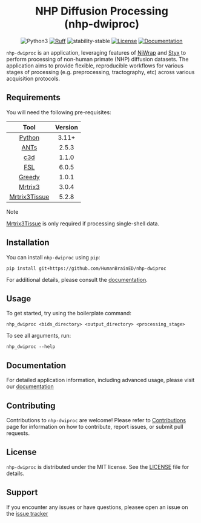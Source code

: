 <!-- prettier ignore -->
<div align="center">
<h1> NHP Diffusion Processing</br>(nhp-dwiproc) </h1>

![Python3](https://img.shields.io/badge/python->=3.11-blue.svg)
[![Ruff](https://img.shields.io/endpoint?url=https://raw.githubusercontent.com/astral-sh/ruff/main/assets/badge/v2.json)](https://github.com/astral-sh/ruff)
![stability-stable](https://img.shields.io/badge/stability-experimental-orange.svg)
[![License](https://img.shields.io/badge/license-MIT-blue.svg)](https://github.com/HumanBrainED/blob/main/LICENSE)
[![Documentation](https://img.shields.io/badge/documentation-8CA1AF?logo=readthedocs&logoColor=fff)](#)

</div>

`nhp-dwiproc` is an application, leveraging features of [NiWrap] and [Styx] to
perform processing of non-human primate (NHP) diffusion datasets. The application
aims to provide flexible, reproducible workflows for various stages of processing
(e.g. preprocessing, tractography, etc) across various acquisition protocols.

<!-- Generalized workflow figure to be included here -->

## Requirements

You will need the following pre-requisites:

| Tool | Version |
| :-: | :-: |
| [Python] | 3.11+ |
| [ANTs] | 2.5.3 |
| [c3d] | 1.1.0 |
| [FSL] | 6.0.5 |
| [Greedy] | 1.0.1 |
| [Mrtrix3] | 3.0.4 |
| [Mrtrix3Tissue] | 5.2.8 |

> [!Note]
> [Mrtrix3Tissue] is only required if processing single-shell data.

## Installation

You can install `nhp-dwiproc` using `pip`:

```shell
pip install git+https://github.com/HumanBrainED/nhp-dwiproc
```

For additional details, please consult the [documentation].

## Usage

To get started, try using the boilerplate command:

```shell
nhp_dwiproc <bids_directory> <output_directory> <processing_stage>
```

To see all arguments, run:

```shell
nhp_dwiproc --help
```

## Documentation

For detailed application information, including advanced usage, please visit our
[documentation]

## Contributing

Contributions to `nhp-dwiproc` are welcome! Please refer to [Contributions] page for information on how to contribute, report issues, or submit pull requests.

## License

`nhp-dwiproc` is distributed under the MIT license. See the [LICENSE] file for details.

## Support

If you encounter any issues or have questions, pleasee open an issue on the
[issue tracker]

<!-- Links -->
[Contributions]: https://github.com/HumanBrainED/nhp-dwiproc/blob/main/CONTRIBUTING.md
[LICENSE]: https://github.com/HumanBrainED/nhp-dwiproc/blob/main/LICENSE
[Niwrap]: https://github.com/childmindresearch/niwrap
[Styx]:https://github.com/childmindresearch/styx
[documentation]: #
[issue tracker]: https://github.com/HumanBrainED/nhp-dwiproc/issues/new/choose
<!-- Software dependency links -->
[Python]: https://www.python.org/
[ANTs]:   https://github.com/ANTsX/ANTs
[c3d]:    http://www.itksnap.org/pmwiki/pmwiki.php?n=Convert3D.Convert3D
[FSL]:    https://fsl.fmrib.ox.ac.uk/fsl/docs/#/
[Greedy]: https://sites.google.com/view/greedyreg/about
[Mrtrix3]: https://www.mrtrix.org/
[Mrtrix3Tissue]: https://3tissue.github.io/
